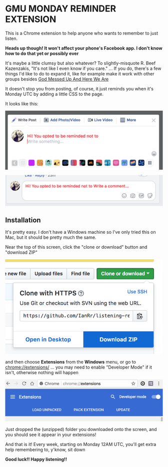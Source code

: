 # GMU MONDAY REMINDER EXTENSION

This is a Chrome extension to help anyone who wants to remember to just listen.

**Heads up though!  It won't affect your phone's Facebook app.  I don't know how to do that yet or possibly ever**

It's maybe a little clumsy but also whatever?  To slightly-misquote R. Beef Kazenzakis, "It's not like I even know if you care." ... If you do, there's a few things I'd like to do to expand it, like for example make it work with other groups besides [God Messed Up And Here We Are](https://www.facebook.com/groups/862008810509325)

It doesn't stop you from posting, of course, it just reminds you when it's Monday UTC by adding a little CSS to the page.

It looks like this:

![Writing A Post](https://github.com/IanRr/listening-reminder/blob/master/img/writing-post.png)

![Writing a comment](https://github.com/IanRr/listening-reminder/blob/master/img/writing-comment.png)

## Installation

It's pretty easy. I don't have a Windows machine so I've only tried this on Mac, but it should be pretty much the same.

Near the top of this screen, click the "clone or download" button and "download ZIP"

![Download The ZIP](https://github.com/IanRr/listening-reminder/blob/master/img/download-zip.png)

and then choose **Extensions** from the **Windows** menu, or go to [chrome://extensions/](chrome://extensions/) ... you may need to enable "Developer Mode" if it isn't, otherwise nothing will happen

![Setting Developer Mode](https://github.com/IanRr/listening-reminder/blob/master/img/developer-mode.png "Setting Developer Mode")

Just dropped the (unzipped) folder you downloaded onto the screen, and you should see it appear in your extensions!

And that is it!  Every week, starting on Monday 12AM UTC, you'll get extra help remembering to, y'know, sit down

**Good luck!! Happy listening!!**
